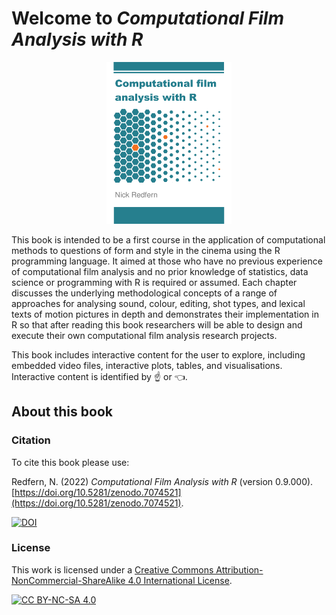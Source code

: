 # Welcome to *Computational Film Analysis with R*

<p align="center">
<img src="Images/cover.png" alt="Computational Film Analysis with R" width="200">
</p>

This book is intended to be a first course in the application of computational methods to questions of form and style in the cinema using the R programming language. It aimed at those who have no previous experience of computational film analysis and no prior knowledge of statistics, data science or programming with R is required or assumed. Each chapter discusses the underlying methodological concepts of a range of approaches for analysing sound, colour, editing, shot types, and lexical texts of motion pictures in depth and demonstrates their implementation in R so that after reading this book researchers will be able to design and execute their own computational film analysis research projects.

This book includes interactive content for the user to explore, including embedded video files, interactive plots, tables, and visualisations. Interactive content is identified by :point_up: or :point_left:.

## About this book

### Citation
To cite this book please use:

Redfern, N. (2022) *Computational Film Analysis with R* (version 0.9.000). [https://doi.org/10.5281/zenodo.7074521](https://doi.org/10.5281/zenodo.7074521).

<a href="https://doi.org/10.5281/zenodo.7074521"><img src="https://zenodo.org/badge/DOI/10.5281/zenodo.7074521.svg" alt="DOI"></a>

### License
This work is licensed under a
[Creative Commons Attribution-NonCommercial-ShareAlike 4.0 International License][cc-by-nc-sa].

[![CC BY-NC-SA 4.0][cc-by-nc-sa-image]][cc-by-nc-sa]

[cc-by-nc-sa]: http://creativecommons.org/licenses/by-nc-sa/4.0/
[cc-by-nc-sa-image]: https://licensebuttons.net/l/by-nc-sa/4.0/88x31.png
[cc-by-nc-sa-shield]: https://img.shields.io/badge/License-CC%20BY--NC--SA%204.0-lightgrey.svg
